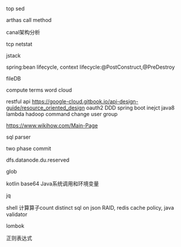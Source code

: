 top sed

arthas call method

canal架构分析

tcp netstat

jstack

spring:bean lifecycle, context lifecycle:@PostConstruct,@PreDestroy

fileDB

compute terms word cloud

restful api
https://google-cloud.gitbook.io/api-design-guide/resource_oriented_design
oauth2
DDD
spring boot inejct
java8 lambda
hadoop command change user group

https://www.wikihow.com/Main-Page

sql parser

two phase commit

dfs.datanode.du.reserved

glob

kotlin
base64
Java系统调用和环境变量

jq

shell 计算算子count distinct
sql on json
RAID, redis cache policy, 
java validator

lombok

正则表达式
